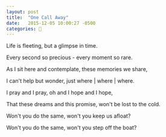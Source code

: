 ```yaml
---
layout: post
title:  "One Call Away"
date:   2015-12-05 10:00:27 -0500
categories: 🙏
---
```


<p>Life is fleeting, but a glimpse in time.</p>

<p>Every second so precious - every moment so rare.</p>

<p>As I sit here and contemplate, these memories we share,</p>

<p>I can't help but wonder, just where | where | where.</p>

<p>I pray and I pray, oh and I hope and I hope,</p>

<p>That these dreams and this promise, won't be lost to the cold.</p>

<p>Won't you do the same, won't you keep us afloat?</p>

<p>Won't you do the same, won't you step off the boat?</p>
